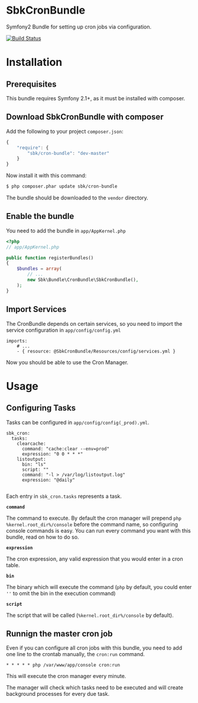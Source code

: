 SbkCronBundle
=============

Symfony2 Bundle for setting up cron jobs via configuration.

[![Build Status](https://travis-ci.org/skck/SbkCronBundle.png?branch=master)](https://travis-ci.org/skck/SbkCronBundle)

# Installation

## Prerequisites

This bundle requires Symfony 2.1+, as it must be installed with composer.

## Download SbkCronBundle with composer

Add the following to your project `composer.json`:

```js
{
    "require": {
        "sbk/cron-bundle": "dev-master"
    }
}
```

Now install it with this command:

```bash
$ php composer.phar update sbk/cron-bundle
```

The bundle should be downloaded to the `vendor` directory.

## Enable the bundle

You need to add the bundle in `app/AppKernel.php`

```php
<?php
// app/AppKernel.php

public function registerBundles()
{
    $bundles = array(
        // ...
        new Sbk\Bundle\CronBundle\SbkCronBundle(),
    );
}
``` 

## Import Services

The CronBundle depends on certain services, so you need to import the service configuration in `app/config/config.yml`

```
imports:
    # ...
    - { resource: @SbkCronBundle/Resources/config/services.yml }
```

Now you should be able to use the Cron Manager.

# Usage

## Configuring Tasks

Tasks can be configured in `app/config/config(_prod).yml`.

```
sbk_cron:
  tasks:
    clearcache:
      command: "cache:clear --env=prod"
      expression: "0 0 * * *"
    listoutput:
      bin: "ls"
      script: ""
      command: "-l > /var/log/listoutput.log"
      expression: "@daily"
      
```

Each entry in `sbk_cron.tasks` represents a task. 

**`command`**

The command to execute. By default the cron manager will prepend `php %kernel.root_dir%/console` before the command name, so configuring console commands is easy. You can run every command you want with this bundle, read on how to do so.

**`expression`**

The cron expression, any valid expression that you would enter in a cron table.

**`bin`**

The binary which will execute the command (`php` by default, you could enter `''` to omit the bin in the execution command)

**`script`**

The script that will be called (`%kernel.root_dir%/console` by default).

## Runnign the master cron job

Even if you can configure all cron jobs with this bundle, you need to add one line to the crontab manually, the `cron:run` command. 

```
* * * * * php /var/www/app/console cron:run
```

This will execute the cron manager every minute.

The manager will check which tasks need to be executed and will create background processes for every due task. 


